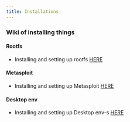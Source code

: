 ```yaml
---
title: Installations
---
```


### Wiki of installing things
#### Rootfs
* Installing and setting up rootfs [HERE](https://pwn-term.github.io/wiki/installing/rootfs)

#### Metasploit
* Installing and setting up Metasploit [HERE](https://pwn-term.github.io/wiki/installing/nethunter/metasploit)

#### Desktop env
* Installing and setting up Desktop env-s [HERE](https://pwn-term.github.io/wiki/installing/nethunter/desktop-environment)
